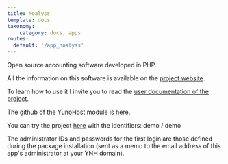 ```yaml
---
title: Noalyss
template: docs
taxonomy:
    category: docs, apps
routes:
  default: '/app_noalyss'
---
```


Open source accounting software developed in PHP.

All the information on this software is available on the [project website](http://www.noalyss.eu).

To learn how to use it I invite you to read the [user documentation of the project](https://www.noalyss.eu/?page_id=1031).

The github of the YunoHost module is [here](https://github.com/YunoHost-Apps/noalyss_ynh_ynh).

You can try the project [here](http://demo.noalyss.eu/index.php) with the identifiers: demo / demo

The administrator IDs and passwords for the first login are those defined during the package installation (sent as a memo to the email address of this app's administrator at your YNH domain). 
